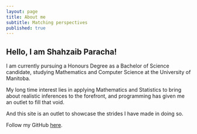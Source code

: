 ```yaml
---
layout: page
title: About me
subtitle: Matching perspectives
published: true
---
```

## Hello, I am **Shahzaib Paracha!**

I am currently pursuing a Honours Degree as a Bachelor of Science candidate, studying Mathematics and Computer Science at the University of Manitoba.

My long time interest lies in applying Mathematics and Statistics to bring about realistic inferences to the forefront, and programming has given me an outlet to fill that void.

And this site is an outlet to showcase the strides I have made in doing so.

Follow my GitHub [here](https://github.com/ShahzaibP).

